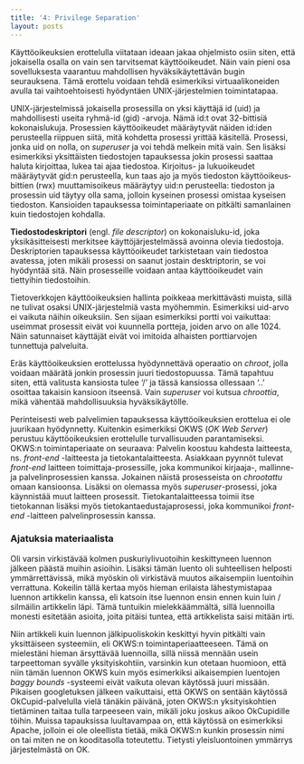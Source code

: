 ```yaml
---
title: '4: Privilege Separation'
layout: posts
---
```


Käyttöoikeuksien erottelulla viitataan ideaan jakaa ohjelmisto osiin siten, että jokaisella osalla on vain sen tarvitsemat käyttö&shy;oikeudet. Näin vain pieni osa sovelluksesta vaarantuu mahdollisen hyväksi&shy;käytettävän bugin seurauksena. Tämä erottelu voidaan tehdä esimerkiksi virtuaali&shy;koneiden avulla tai vaihtoehtoisesti hyödyntäen UNIX-järjestelmien toimintatapaa.
 
UNIX-järjestelmissä jokaisella prosessilla on yksi käyttäjä id (uid) ja mahdollisesti useita ryhmä-id (gid) -arvoja. Nämä id:t ovat 32-bittisiä kokonaislukuja. Prosessien käyttö&shy;oikeudet määräytyvät näiden id:iden perusteella riippuen siitä, mitä kohdetta prosessi yrittää käsitellä. Prosessi, jonka uid on nolla, on *superuser* ja voi tehdä melkein mitä vain. Sen lisäksi esimerkiksi yksittäisten tiedostojen tapauksessa jokin prosessi saattaa haluta kirjoittaa, lukea tai ajaa tiedostoa. Kirjoitus- ja lukuoikeudet määräytyvät gid:n perusteella, kun taas ajo ja myös tiedoston käyttöoikeus&shy;bittien (rwx) muuttamisoikeus määräytyy uid:n perusteella: tiedoston ja prosessin uid täytyy olla sama, jolloin kyseinen prosessi omistaa kyseisen tiedoston. Kansioiden tapauksessa toiminta&shy;periaate on pitkälti samanlainen kuin tiedostojen kohdalla.
 
**Tiedostodeskriptori** (engl. *file descriptor*) on kokonaisluku-id, joka yksikäsitteisesti merkitsee käyttö&shy;järjestelmässä avoinna olevia tiedostoja. Deskriptorien tapauksessa käyttöoikeudet tarkistetaan vain tiedostoa avatessa, joten mikäli prosessi on saanut jostain desktriptorin, se voi hyödyntää sitä. Näin prosesseille voidaan antaa käyttöoikeudet vain tiettyihin tiedostoihin.
 
Tietoverkkojen käyttöoikeuksien hallinta poikkeaa merkittävästi muista, sillä ne tulivat osaksi UNIX-järjestelmiä vasta myöhemmin. Esimerkiksi uid-arvo ei vaikuta näihin oikeuksiin. Sen sijaan esimerkiksi portti voi vaikuttaa: useimmat prosessit eivät voi kuunnella portteja, joiden arvo on alle 1024. Näin satunnaiset käyttäjät eivät voi imitoida alhaisten porttiarvojen tunnettuja palveluita. 
 
Eräs käyttöoikeuksien erottelussa hyödynnettävä operaatio on *chroot*, jolla voidaan määrätä jonkin prosessin juuri tiedosto&shy;puussa. Tämä tapahtuu siten, että valitusta kansiosta tulee ‘/’ ja tässä kansiossa ollessaan ‘..’ osoittaa takaisin kansioon itseensä. Vain *superuser* voi kutsua *chroottia*, mikä vähentää mahdollisuuksia hyväksikäytölle. 
 
Perinteisesti web palvelimien tapauksessa käyttö&shy;oikeuksien erottelua ei ole juurikaan hyödynnetty. Kuitenkin esimerkiksi OKWS (*OK Web Server*) perustuu käyttö&shy;oikeuksien erottelulle turvallisuuden parantamiseksi. OKWS:n toimintaperiaate on seuraava: Palvelin koostuu kahdesta laitteesta, ns. *front-end* -laitteesta ja tietokanta&shy;laitteesta. Asiakkaan pyynnöt tulevat *front-end* laitteen toimittaja-prosessille, joka kommunikoi kirjaaja-, mallinne- ja palvelin&shy;prosessien kanssa. Jokainen näistä prosesseista on *chrootattu* omaan kansioonsa. Lisäksi on olemassa myös *superuser*-prosessi, joka käynnistää muut laitteen prosessit. Tietokanta&shy;laitteessa toimii itse tietokannan lisäksi myös tietokanta&shy;edustaja&shy;prosessi, joka kommunikoi *front-end* -laitteen palvelinprosessin kanssa. 
 
### Ajatuksia materiaalista
 
Oli varsin virkistävää kolmen puskuriyli&shy;vuotoihin keskittyneen luennon jälkeen päästä muihin asioihin. Lisäksi tämän luento oli suhteellisen helposti ymmärrettävissä, mikä myöskin oli virkistävä muutos aikaisempiin luentoihin verrattuna. Kokeilin tällä kertaa myös hieman erilaista lähestymistapaa luennon artikkelin kanssa, eli katsoin itse luennon ensin ennen kuin luin / silmäilin artikkelin läpi. Tämä tuntuikin mielekkäämmältä, sillä luennoilla monesti esitetään asioita, joita pitäisi tuntea, että artikkelista saisi mitään irti. 
 
Niin artikkeli kuin luennon jälkipuoliskokin keskittyi hyvin pitkälti vain yksittäiseen systeemiin, eli OKWS:n toiminta&shy;periaatteeseen. Tämä on mielestäni hieman ärsyttävää luennoilla, sillä niissä mennään usein tarpeettoman syvälle yksityiskohtiin, varsinkin kun otetaan huomioon, että niin tämän luennon OKWS kuin myös esimerkiksi aikaisempien luentojen *baggy bounds* -systeemi eivät vaikuta olevan käytössä juuri missään. Pikaisen googletuksen jälkeen vaikuttaisi, että OKWS on sentään käytössä OkCupid-palvelulla vielä tänäkin päivänä, joten OKWS:n yksityiskohtien tietäminen taitaa tulla tarpeeseen vain, mikäli joku joskus aikoo OkCupidille töihin. Muissa tapauksissa luultavampaa on, että käytössä on esimerkiksi Apache, jolloin ei ole oleellista tietää, mikä OKWS:n kunkin prosessin nimi on tai miten ne on kooditasolla toteutettu. Tietysti yleisluontoinen ymmärrys järjestelmästä on OK.

